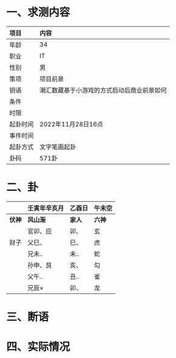 # 一、求测内容
|项目|内容|
|:-|:-|
|年龄|34|
|职业|IT|
|性别|男|
|策项|项目前景|
|钥语|潮汇数藏基于小游戏的方式启动后商业前景如何|
|条件||
|时限||
|起卦时间|2022年11月28日16点|
|事件时间||
|起卦方式|文字笔画起卦|
|卦码|571卦|

# 二、卦
||壬寅年辛亥月|乙酉日|午未空|
|:-|:-|:-|:-|
|**伏神**|**风山渐**|**家人**|**六神**|
||官卯、应|卯、|玄|
|财子|父巳、|巳、|虎|
||兄未..|未..|蛇|
||孙申、艮|亥、|勾|
||父午..|丑..|雀|
||兄辰×|卯、|龙|


# 三、断语

# 四、实际情况